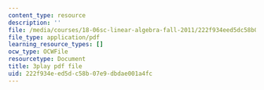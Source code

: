 ```yaml
---
content_type: resource
description: ''
file: /media/courses/18-06sc-linear-algebra-fall-2011/222f934eed5dc58b07e9dbdae001a4fc_GLFg2UBMAxc.pdf
file_type: application/pdf
learning_resource_types: []
ocw_type: OCWFile
resourcetype: Document
title: 3play pdf file
uid: 222f934e-ed5d-c58b-07e9-dbdae001a4fc
---
```


